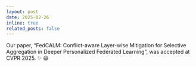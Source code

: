 ```yaml
---
layout: post
date: 2025-02-26
inline: true
related_posts: false
---
```


Our paper, “FedCALM: Conflict-aware Layer-wise Mitigation for Selective Aggregation in Deeper Personalized Federated Learning”, was accepted at CVPR 2025. :sparkles: :smile:
